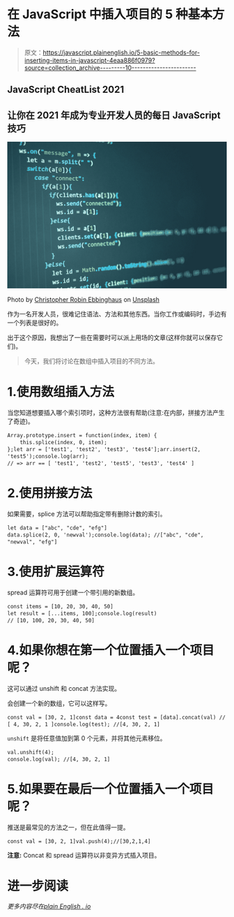 # 在 JavaScript 中插入项目的 5 种基本方法

> 原文：<https://javascript.plainenglish.io/5-basic-methods-for-inserting-items-in-javascript-4eaa886f0979?source=collection_archive---------10----------------------->

## JavaScript CheatList 2021

## 让你在 2021 年成为专业开发人员的每日 JavaScript 技巧

![](img/2991c76a110c205bae9d2aa70594269f.png)

Photo by [Christopher Robin Ebbinghaus](https://unsplash.com/@cebbbinghaus?utm_source=medium&utm_medium=referral) on [Unsplash](https://unsplash.com?utm_source=medium&utm_medium=referral)

作为一名开发人员，很难记住语法、方法和其他东西。当你工作或编码时，手边有一个列表是很好的。

出于这个原因，我想出了一些在需要时可以派上用场的文章(这样你就可以保存它们)。

> 今天，我们将讨论在数组中插入项目的不同方法。

# 1.使用数组插入方法

当您知道想要插入哪个索引项时，这种方法很有帮助(注意:在内部，拼接方法产生了奇迹)。

```
Array.prototype.insert = function(index, item) {
    this.splice(index, 0, item);
};let arr = ['test1', 'test2', 'test3', 'test4'];arr.insert(2, 'test5');console.log(arr);
// => arr == [ 'test1', 'test2', 'test5', 'test3', 'test4' ]
```

# 2.使用拼接方法

如果需要，splice 方法可以帮助指定带有删除计数的索引。

```
let data = ["abc", "cde", "efg"]
data.splice(2, 0, 'newval');console.log(data); //["abc", "cde", "newval", "efg"]
```

# 3.使用扩展运算符

spread 运算符可用于创建一个带引用的新数组。

```
const items = [10, 20, 30, 40, 50]
let result = [...items, 100];console.log(result)
// [10, 100, 20, 30, 40, 50]
```

# 4.如果你想在第一个位置插入一个项目呢？

这可以通过 unshift 和 concat 方法实现。

会创建一个新的数组，它可以这样写。

```
const val = [30, 2, 1]const data = 4const test = [data].concat(val) // [ 4, 30, 2, 1 ]console.log(test); //[4, 30, 2, 1]
```

`unshift` 是将任意值加到第 0 个元素，并将其他元素移位。

```
val.unshift(4);
console.log(val); //[4, 30, 2, 1]
```

# 5.如果要在最后一个位置插入一个项目呢？

推送是最常见的方法之一，但在此值得一提。

```
const val = [30, 2, 1]val.push(4);//[30,2,1,4]
```

**注意:** Concat 和 spread 运算符以非变异方式插入项目。

# 进一步阅读

*更多内容尽在*[*plain English . io*](http://plainenglish.io/)